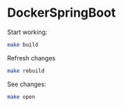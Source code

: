 # DockerSpringBoot

Start working:
```bash
make build
```

Refresh changes
```bash
make rebuild
```

See changes:
```bash
make open
```
